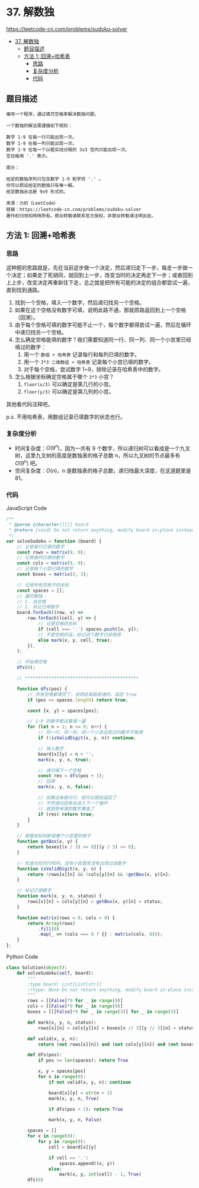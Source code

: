 # 37. 解数独

https://leetcode-cn.com/problems/sudoku-solver

- [37. 解数独](#37-解数独)
  - [题目描述](#题目描述)
  - [方法 1: 回溯+哈希表](#方法-1-回溯哈希表)
    - [思路](#思路)
    - [复杂度分析](#复杂度分析)
    - [代码](#代码)

## 题目描述

```
编写一个程序，通过填充空格来解决数独问题。

一个数独的解法需遵循如下规则：

数字 1-9 在每一行只能出现一次。
数字 1-9 在每一列只能出现一次。
数字 1-9 在每一个以粗实线分隔的 3x3 宫内只能出现一次。
空白格用 '.' 表示。

提示：

给定的数独序列只包含数字 1-9 和字符 '.' 。
你可以假设给定的数独只有唯一解。
给定数独永远是 9x9 形式的。

来源：力扣（LeetCode）
链接：https://leetcode-cn.com/problems/sudoku-solver
著作权归领扣网络所有。商业转载请联系官方授权，非商业转载请注明出处。
```

## 方法 1: 回溯+哈希表

### 思路

这种题的思路就是，先在当前这步做一个决定，然后递归走下一步，每走一步做一个决定；如果走了死胡同，就回到上一步，改变当时的决定再走下一步；或者回到上上步，改变决定再重新往下走，总之就是把所有可能的决定的组合都尝试一遍，直到找到通路。

1. 找到一个空格，填入一个数字，然后递归找另一个空格。
2. 如果在这个空格没有数字可填，说明此路不通，那就原路返回到上一个空格（回溯）。
3. 由于每个空格可填的数字可能不止一个，每个数字都得尝试一遍，然后在循环中递归找另一个空格。
4. 怎么确定空格能填的数字？我们需要知道同一行、同一列、同一个小宫里已经填过的数字：
    1. 用一个 `数组 + 哈希表` 记录每行和每列已填的数字。
    2. 用一个 `3*3 二维数组 + 哈希表` 记录每个小宫已填的数字。
    3. 对于每个空格，尝试数字 1~9，排除记录在哈希表中的数字。
5. 怎么根据坐标确定空格属于哪个 `3*3` 小宫？
    1. `floor(x/3)` 可以确定是第几行的小宫。
    2. `floor(y/3)` 可以确定是第几列的小宫。

其他看代码注释吧。

p.s. 不用哈希表，用数组记录已填数字的状态也行。

### 复杂度分析

-   时间复杂度：$O(9^n)$，因为一共有 9 个数字，所以递归树可以看成是一个九叉树，这里九叉树的高度是数独表的格子总数 n，所以九叉树的节点最多有 $O(9^n)$ 吧。
-   空间复杂度：$O(n)$，n 是数独表的格子总数，递归栈最大深度，在这道题里是 81。

### 代码

JavaScript Code

```js
/**
 * @param {character[][]} board
 * @return {void} Do not return anything, modify board in-place instead.
 */
var solveSudoku = function (board) {
    // 记录每行已填的数字
    const rows = matrix(9, 0);
    // 记录每列已填的数字
    const cols = matrix(9, 0);
    // 记录每个小宫已填的数字
    const boxes = matrix(3, 3);

    // 记录所有空格子的坐标
    const spaces = [];
    // 遍历数独：
    // 1. 找空格
    // 2. 标记已填数字
    board.forEach((row, x) =>
        row.forEach((cell, y) => {
            // 记录空格的坐标
            if (cell === '.') spaces.push([x, y]);
            // 不是空格的话，标记这个数字已经使用
            else mark(x, y, cell, true);
        }),
    );

    // 开始填空格
    dfs(0);

    // *******************************************

    function dfs(pos) {
        // 所有空格都填完了，说明这条路是通的，返回 true
        if (pos >= spaces.length) return true;

        const [x, y] = spaces[pos];

        // 1~9 的数字都试着填一遍
        for (let n = 1; n <= 9; n++) {
            // 同一行、同一列、同一个小宫出现过的数字不能填
            if (!isValidDigit(x, y, n)) continue;

            // 填入数字
            board[x][y] = n + '';
            mark(x, y, n, true);

            // 递归填下一个空格
            const res = dfs(pos + 1);
            // 回溯
            mark(x, y, n, false);

            // 如果这条路可行，就可以提前返回了
            // 不然递归回来会进入下一个循环
            // 就把原来填的数字覆盖了
            if (res) return true;
        }
    }

    // 根据坐标判断是哪个小宫里的格子
    function getBox(x, y) {
        return boxes[(x / 3) >> 0][(y / 3) >> 0];
    }

    // 检查对应的行和列，还有小宫里有没有出现过该数字
    function isValidDigit(x, y, n) {
        return !rows[x][n] && !cols[y][n] && !getBox(x, y)[n];
    }

    // 标记已填数字
    function mark(x, y, n, status) {
        rows[x][n] = cols[y][n] = getBox(x, y)[n] = status;
    }

    function matrix(rows = 0, cols = 0) {
        return Array(rows)
            .fill(0)
            .map(_ => (cols === 0 ? {} : matrix(cols, 0)));
    }
};
```

Python Code

```py
class Solution(object):
    def solveSudoku(self, board):
        """
        :type board: List[List[str]]
        :rtype: None Do not return anything, modify board in-place instead.
        """
        rows = [[False]*9 for _ in range(9)]
        cols = [[False]*9 for _ in range(9)]
        boxes = [[[False]*9 for _ in range(3)] for _ in range(3)]

        def mark(x, y, n, status):
            rows[x][n] = cols[y][n] = boxes[x // 3][y // 3][n] = status

        def valid(x, y, n):
            return (not rows[x][n]) and (not cols[y][n]) and (not boxes[x // 3][y // 3][n])

        def dfs(pos):
            if pos >= len(spaces): return True

            x, y = spaces[pos]
            for n in range(9):
                if not valid(x, y, n): continue

                board[x][y] = str(n + 1)
                mark(x, y, n, True)

                if dfs(pos + 1): return True

                mark(x, y, n, False)

        spaces = []
        for x in range(9):
            for y in range(9):
                cell = board[x][y]

                if cell == '.':
                    spaces.append((x, y))
                else:
                    mark(x, y, int(cell) - 1, True)
        dfs(0)
```
